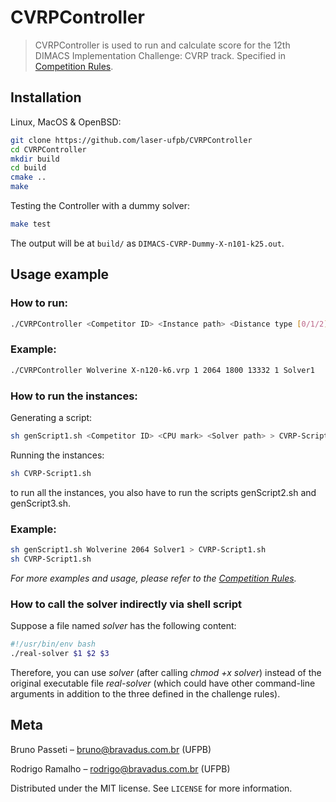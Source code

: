 # CVRPController
> CVRPController is used to run and calculate score for the 12th DIMACS Implementation Challenge: CVRP track. Specified in [Competition Rules](http://dimacs.rutgers.edu/files/6916/3848/0327/CVRP_Competition_Rules.pdf).

## Installation

Linux, MacOS & OpenBSD:

```sh
git clone https://github.com/laser-ufpb/CVRPController
cd CVRPController
mkdir build
cd build
cmake ..
make
```

Testing the Controller with a dummy solver:

```sh
make test
```

The output will be at `build/` as `DIMACS-CVRP-Dummy-X-n101-k25.out`.

## Usage example

### How to run:
```sh
./CVRPController <Competitor ID> <Instance path> <Distance type [0/1/2]> <CPU mark> <Time limit> <Instance BKS> <If BKS is optimal [0/1]> <Path to solver>
```

### Example:
```sh
./CVRPController Wolverine X-n120-k6.vrp 1 2064 1800 13332 1 Solver1
```

### How to run the instances:
Generating a script:
```sh
sh genScript1.sh <Competitor ID> <CPU mark> <Solver path> > CVRP-Script1.sh
```
Running the instances:
```sh
sh CVRP-Script1.sh
```

to run all the instances, you also have to run the scripts genScript2.sh and genScript3.sh.

### Example:
```sh
sh genScript1.sh Wolverine 2064 Solver1 > CVRP-Script1.sh
sh CVRP-Script1.sh
```
_For more examples and usage, please refer to the [Competition Rules](http://dimacs.rutgers.edu/files/6916/3848/0327/CVRP_Competition_Rules.pdf)._

### How to call the solver indirectly via shell script
Suppose a file named <i>solver</i> has the following content:
```sh
#!/usr/bin/env bash
./real-solver $1 $2 $3
```
Therefore, you can use <i>solver</i> (after calling <i>chmod +x solver</i>) instead of the original executable file <i>real-solver</i> (which could have other command-line arguments in addition to the three defined in the challenge rules). 

## Meta

Bruno Passeti – bruno@bravadus.com.br (UFPB)

Rodrigo Ramalho – rodrigo@bravadus.com.br (UFPB)

Distributed under the MIT license. See ``LICENSE`` for more information.
